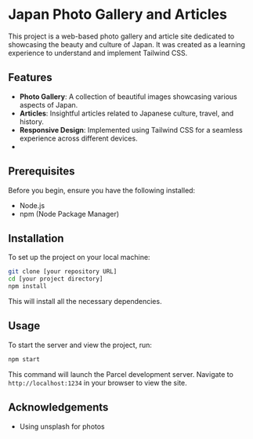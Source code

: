 # Japan Photo Gallery and Articles

This project is a web-based photo gallery and article site dedicated to showcasing the beauty and culture of Japan. It was created as a learning experience to understand and implement Tailwind CSS.

## Features

- **Photo Gallery**: A collection of beautiful images showcasing various aspects of Japan.
- **Articles**: Insightful articles related to Japanese culture, travel, and history.
- **Responsive Design**: Implemented using Tailwind CSS for a seamless experience across different devices.
- 
## Prerequisites

Before you begin, ensure you have the following installed:
- Node.js
- npm (Node Package Manager)

## Installation

To set up the project on your local machine:

```bash
git clone [your repository URL]
cd [your project directory]
npm install
```

This will install all the necessary dependencies.

## Usage

To start the server and view the project, run:

```bash
npm start
```

This command will launch the Parcel development server. Navigate to `http://localhost:1234` in your browser to view the site.

## Acknowledgements

- Using unsplash for photos
